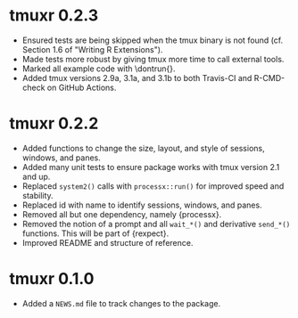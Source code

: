 # tmuxr 0.2.3

* Ensured tests are being skipped when the tmux binary is not found (cf. Section 1.6 of "Writing R Extensions").
* Made tests more robust by giving tmux more time to call external tools.
* Marked all example code with \dontrun{}.
* Added tmux versions 2.9a, 3.1a, and 3.1b to both Travis-CI and R-CMD-check on GitHub Actions.

# tmuxr 0.2.2

* Added functions to change the size, layout, and style of sessions, windows, and panes.
* Added many unit tests to ensure package works with tmux version 2.1 and up.
* Replaced `system2()` calls with `processx::run()` for improved speed and stability.
* Replaced id with name to identify sessions, windows, and panes.
* Removed all but one dependency, namely {processx}.
* Removed the notion of a prompt and all `wait_*()` and derivative `send_*()` functions. This will be part of {rexpect}.
* Improved README and structure of reference.


# tmuxr 0.1.0

* Added a `NEWS.md` file to track changes to the package.
